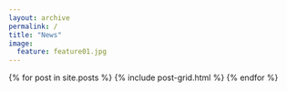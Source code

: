 ```yaml
---
layout: archive
permalink: /
title: "News"
image:
  feature: feature01.jpg
---
```


<div class="tiles">
{% for post in site.posts %}
	{% include post-grid.html %}
{% endfor %}
</div><!-- /.tiles -->